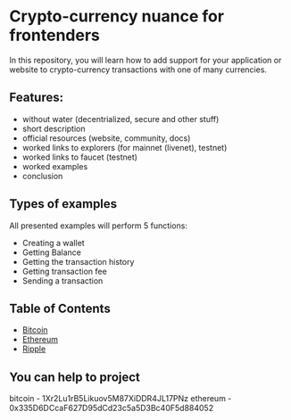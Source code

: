 # Crypto-currency nuance for frontenders
In this repository, you will learn how to add support for your application or website to crypto-currency transactions with one of many currencies.

## Features: 
- without water (decentrialized, secure and other stuff)
- short description
- official resources (website, community, docs)
- worked links to explorers (for mainnet (livenet), testnet)
- worked links to faucet (testnet)
- worked examples
- conclusion

## Types of examples
All presented examples will perform 5 functions:
- Creating a wallet
- Getting Balance
- Getting the transaction history
- Getting transaction fee
- Sending a transaction

## Table of Contents
- [Bitcoin](/bitcoin.md)
- [Ethereum](/ethereum.md)
- [Ripple](/ripple.md)


## You can help to project
bitcoin - 1Xr2Lu1rB5Likuov5M87XiDDR4JL17PNz
ethereum - 0x335D6DCcaF627D95dCd23c5a5D3Bc40F5d884052
